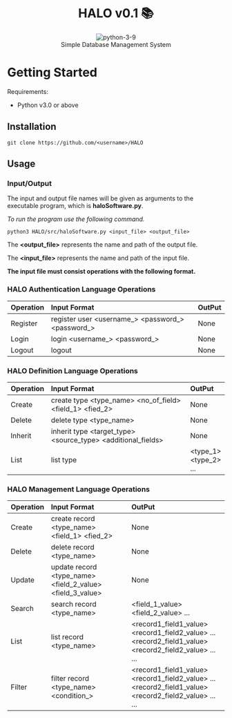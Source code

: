 <div align="center">

# HALO v0.1 📚
![python-3-9]
 <br>
  Simple Database Management System
 </br>
</div>


# Getting Started

Requirements:
* Python v3.0  or above

## Installation
```shell
git clone https://github.com/<username>/HALO
```

## Usage
### Input/Output
The input and output file names will be given as arguments to the executable program, which is **haloSoftware.py**.

<em>To run the program use the following command.</em>
```shell
python3 HALO/src/haloSoftware.py <input_file> <output_file>
```
The **<output_file>** represents the name and path of the output file.

The **<input_file>** represents the name and path of the input file.

**The input file must consist operations with the following format.**

### HALO Authentication Language Operations
| Operation                 | Input Format                   |     OutPut                          |           
|---------------------------| :-------------------------------| :----------------------------|
| Register | register user <username_> <password_> <password_>   | None |
| Login    | login <username_> <password_> | None |
| Logout   | logout | None |


### HALO Definition Language Operations
| Operation                 | Input Format                   |     OutPut           |          
|---------------------------|:---------------------------|:----------------------|
| Create | create type <type_name> <no_of_field> <field_1> <fied_2>   | None |
| Delete    | delete type <type_name> | None |
| Inherit   | inherit type <target_type> <source_type> <additional_fields> | None |
| List    | list type | <type_1> <br> <type_2> <br> ... |
  
### HALO Management Language Operations
| Operation                 | Input Format                   |     OutPut                                     
|----------------------|:---------------------|:---------------------------|
| Create | create record <type_name> <field_1> <fied_2>   | None |
| Delete    | delete record <type_name> <pk> | None |
| Update    | update record <type_name> <pk> <field_2_value> <field_3_value> | None |
| Search    | search record <type_name> <pk> | <field_1_value> <field_2_value> ... |
| List   | list record <type_name> | <record1_field1_value> <record1_field2_value> ... <br> <record2_field1_value> <record2_field2_value> ... <br> ... |
| Filter  | filter record <type_name> <condition_> | <record1_field1_value> <record1_field2_value> ... <br> <record2_field1_value> <record2_field2_value> ... <br> ... |


 
  
[python-3-9]: https://img.shields.io/badge/Python-3.9-green
